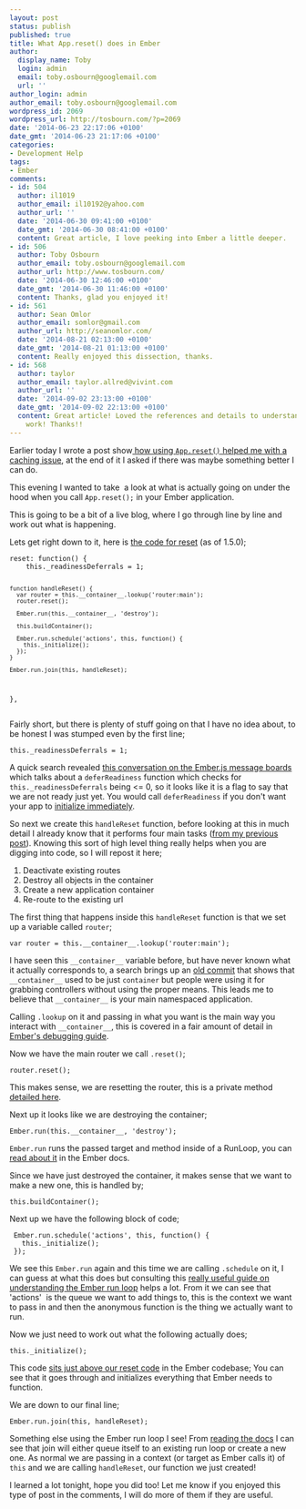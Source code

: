 ```yaml
---
layout: post
status: publish
published: true
title: What App.reset() does in Ember
author:
  display_name: Toby
  login: admin
  email: toby.osbourn@googlemail.com
  url: ''
author_login: admin
author_email: toby.osbourn@googlemail.com
wordpress_id: 2069
wordpress_url: http://tosbourn.com/?p=2069
date: '2014-06-23 22:17:06 +0100'
date_gmt: '2014-06-23 21:17:06 +0100'
categories:
- Development Help
tags:
- Ember
comments:
- id: 504
  author: il1019
  author_email: il10192@yahoo.com
  author_url: ''
  date: '2014-06-30 09:41:00 +0100'
  date_gmt: '2014-06-30 08:41:00 +0100'
  content: Great article, I love peeking into Ember a little deeper.
- id: 506
  author: Toby Osbourn
  author_email: toby.osbourn@googlemail.com
  author_url: http://www.tosbourn.com/
  date: '2014-06-30 12:46:00 +0100'
  date_gmt: '2014-06-30 11:46:00 +0100'
  content: Thanks, glad you enjoyed it!
- id: 561
  author: Sean Omlor
  author_email: somlor@gmail.com
  author_url: http://seanomlor.com/
  date: '2014-08-21 02:13:00 +0100'
  date_gmt: '2014-08-21 01:13:00 +0100'
  content: Really enjoyed this dissection, thanks.
- id: 568
  author: taylor
  author_email: taylor.allred@vivint.com
  author_url: ''
  date: '2014-09-02 23:13:00 +0100'
  date_gmt: '2014-09-02 22:13:00 +0100'
  content: Great article! Loved the references and details to understand how things
    work! Thanks!!
---
```

<p>Earlier today I wrote a post show<a title="Using Ember’s App.reset() to kill off any local data" href="http://tosbourn.com/using-embers-app-reset-kill-local-data/"> how using <code>App.reset()</code> helped me with a caching issue</a>, at the end of it I asked if there was maybe something better I can do.</p>
<p>This evening I wanted to take  a look at what is actually going on under the hood when you call <code>App.reset();</code> in your Ember application.</p>
<p>This is going to be a bit of a live blog, where I go through line by line and work out what is happening.</p>
<p>Lets get right down to it, here is <a href="https://github.com/emberjs/ember.js/blob/v1.5.0/packages/ember-application/lib/system/application.js#L613">the code for reset</a> (as of 1.5.0);</p>
<pre><code>reset: function() {
    this._readinessDeferrals = 1;

    function handleReset() {
      var router = this.__container__.lookup('router:main');
      router.reset();

      Ember.run(this.__container__, 'destroy');

      this.buildContainer();

      Ember.run.schedule('actions', this, function() {
        this._initialize();
      });
    }

    Ember.run.join(this, handleReset);
  },</code></pre>
<p>Fairly short, but there is plenty of stuff going on that I have no idea about, to be honest I was stumped even by the first line;</p>
<pre><code>this._readinessDeferrals = 1;</code></pre>
<p>A quick search revealed <a href="http://discuss.emberjs.com/t/what-is-the-latest-with-initialization-and-deferreadiness/1074/2" target="_blank">this conversation on the Ember.js message boards</a> which talks about a <code>deferReadiness</code> function which checks for <code>this._readinessDeferrals</code> being &lt;= 0, so it looks like it is a flag to say that we are not ready just yet. You would call <code>deferReadiness</code> if you don't want your app to <a href="http://emberjs.com/api/classes/Ember.Application.html" target="_blank">initialize immediately</a>.</p>
<p>So next we create this <code>handleReset</code> function, before looking at this in much detail I already know that it performs four main tasks (<a href="http://tosbourn.com/using-embers-app-reset-kill-local-data/">from my previous post</a>). Knowing this sort of high level thing really helps when you are digging into code, so I will repost it here;</p>
<ol>
<li>Deactivate existing routes</li>
<li>Destroy all objects in the container</li>
<li>Create a new application container</li>
<li>Re-route to the existing url</li>
</ol>
<p>The first thing that happens inside this <code>handleReset</code> function is that we set up a variable called <code>router</code>;</p>
<pre><code>var router = this.__container__.lookup('router:main');</code></pre>
<p>I have seen this <code>__container__</code> variable before, but have never known what it actually corresponds to, a search brings up an <a href="https://github.com/emberjs/ember.js/commit/5becdc4467573f80a5c5dbb51d97c6b9239714a8">old commit</a> that shows that <code>__container__</code> used to be just <code>container</code> but people were using it for grabbing controllers without using the proper means. This leads me to believe that <code>__container__</code> is your main namespaced application.</p>
<p>Calling <code>.lookup</code> on it and passing in what you want is the main way you interact with <code>__container__</code>, this is covered in a fair amount of detail in <a href="http://emberjs.com/guides/understanding-ember/debugging/">Ember's debugging guide</a>.</p>
<p>Now we have the main router we call <code>.reset()</code>;</p>
<pre><code>router.reset();</code></pre>
<p>This makes sense, we are resetting the router, this is a private method <a href="http://emberjs.com/api/classes/Ember.Router.html#method_reset" target="_blank">detailed here</a>.</p>
<p>Next up it looks like we are destroying the container;</p>
<pre><code>Ember.run(this.__container__, 'destroy');</code></pre>
<p><code>Ember.run</code> runs the passed target and method inside of a RunLoop, you can <a href="http://emberjs.com/api/classes/Ember.run.html" target="_blank">read about it</a> in the Ember docs.</p>
<p>Since we have just destroyed the container, it makes sense that we want to make a new one, this is handled by;</p>
<pre><code>this.buildContainer();</code></pre>
<p>Next up we have the following block of code;</p>
<pre><code> Ember.run.schedule('actions', this, function() {
   this._initialize();
 });</code></pre>
<p>We see this <code>Ember.run</code> again and this time we are calling <code>.schedule</code> on it, I can guess at what this does but consulting this <a href="http://emberjs.com/guides/understanding-ember/run-loop/" target="_blank">really useful guide on understanding the Ember run loop</a> helps a lot. From it we can see that 'actions'  is the queue we want to add things to, this is the context we want to pass in and then the anonymous function is the thing we actually want to run.</p>
<p>Now we just need to work out what the following actually does;</p>
<pre><code>this._initialize();</code></pre>
<p>This code <a href="https://github.com/emberjs/ember.js/blob/v1.5.0/packages/ember-application/lib/system/application.js#L523" target="_blank">sits just above our reset code</a> in the Ember codebase; You can see that it goes through and initializes everything that Ember needs to function.</p>
<p>We are down to our final line;</p>
<pre><code>Ember.run.join(this, handleReset);</code></pre>
<p>Something else using the Ember run loop I see! From <a href="http://emberjs.com/api/classes/Ember.run.html#method_join" target="_blank">reading the docs</a> I can see that join will either queue itself to an existing run loop or create a new one. As normal we are passing in a context (or target as Ember calls it) of <code>this</code> and we are calling <code>handleReset</code>, our function we just created!</p>
<p>I learned a lot tonight, hope you did too! Let me know if you enjoyed this type of post in the comments, I will do more of them if they are useful.</p>
